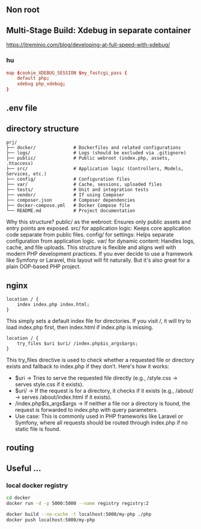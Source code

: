 

## Non root

## Multi-Stage Build: Xdebug in separate container
https://jtreminio.com/blog/developing-at-full-speed-with-xdebug/

### hu
```conf
map $cookie_XDEBUG_SESSION $my_fastcgi_pass {
    default php;
    xdebug php_xdebug;
}
```

## .env file

## directory structure

```
prj/  
├── docker/              # Dockerfiles and related configurations  
├── logs/                # Logs (should be excluded via .gitignore)  
├── public/              # Public webroot (index.php, assets, .htaccess)  
├── src/                 # Application logic (Controllers, Models, Services, etc.)  
├── config/              # Configuration files  
├── var/                 # Cache, sessions, uploaded files  
├── tests/               # Unit and integration tests  
├── vendor/              # If using Composer  
├── composer.json        # Composer dependencies  
├── docker-compose.yml   # Docker Compose file  
└── README.md            # Project documentation
```

Why this structure?
public/ as the webroot: Ensures only public assets and entry points are exposed.
src/ for application logic: Keeps core application code separate from public files.
config/ for settings: Helps separate configuration from application logic.
var/ for dynamic content: Handles logs, cache, and file uploads.
This structure is flexible and aligns well with modern PHP development practices. If you ever decide to use a framework like Symfony or Laravel, this layout will fit naturally. But it's also great for a plain OOP-based PHP project.

## nginx
```
location / {
    index index.php index.html;
}
```
This simply sets a default index file for directories.
If you visit /, it will try to load index.php first, then index.html if index.php is missing.

```
location / {
    try_files $uri $uri/ /index.php$is_args$args;
}
```
This try_files directive is used to check whether a requested file or directory exists and fallback to index.php if they don’t. Here's how it works:

- \$uri → Tries to serve the requested file directly (e.g., /style.css → serves style.css if it exists).
- \$uri/ → If the request is for a directory, it checks if it exists (e.g., /about/ → serves /about/index.html if it exists).
- /index.php\$is_args\$args → If neither a file nor a directory is found, the request is forwarded to index.php with query parameters. 
- Use case: This is commonly used in PHP frameworks like Laravel or Symfony, where all requests should be routed through index.php if no static file is found.

## routing

## Useful ...

### local docker registry

```bash
cd docker
docker run -d -p 5000:5000 --name registry registry:2

docker build --no-cache -t localhost:5000/my-php ./php
docker push localhost:5000/my-php
```
